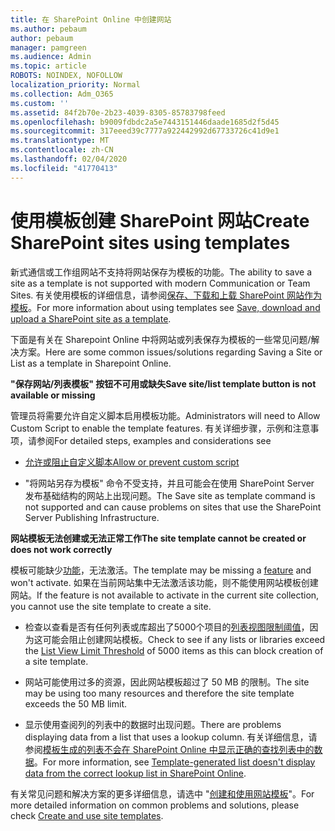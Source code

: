 ```yaml
---
title: 在 SharePoint Online 中创建网站
ms.author: pebaum
author: pebaum
manager: pamgreen
ms.audience: Admin
ms.topic: article
ROBOTS: NOINDEX, NOFOLLOW
localization_priority: Normal
ms.collection: Adm_O365
ms.custom: ''
ms.assetid: 84f2b70e-2b23-4039-8305-85783798feed
ms.openlocfilehash: b9009fdbdc2a5e7443151446daade1685d2f5d45
ms.sourcegitcommit: 317eeed39c7777a922442992d67733726c41d9e1
ms.translationtype: MT
ms.contentlocale: zh-CN
ms.lasthandoff: 02/04/2020
ms.locfileid: "41770413"
---
```

# <a name="create-sharepoint-sites-using-templates"></a><span data-ttu-id="09ff7-102">使用模板创建 SharePoint 网站</span><span class="sxs-lookup"><span data-stu-id="09ff7-102">Create SharePoint sites using templates</span></span>

<span data-ttu-id="09ff7-103">新式通信或工作组网站不支持将网站保存为模板的功能。</span><span class="sxs-lookup"><span data-stu-id="09ff7-103">The ability to save a site as a template is not supported with modern Communication or Team Sites.</span></span> <span data-ttu-id="09ff7-104">有关使用模板的详细信息，请参阅[保存、下载和上载 SharePoint 网站作为模板](https://docs.microsoft.com/sharepoint/dev/general-development/save-download-and-upload-a-sharepoint-site-as-a-template)。</span><span class="sxs-lookup"><span data-stu-id="09ff7-104">For more information about using templates see [Save, download and upload a SharePoint site as a template](https://docs.microsoft.com/sharepoint/dev/general-development/save-download-and-upload-a-sharepoint-site-as-a-template).</span></span>

<span data-ttu-id="09ff7-105">下面是有关在 Sharepoint Online 中将网站或列表保存为模板的一些常见问题/解决方案。</span><span class="sxs-lookup"><span data-stu-id="09ff7-105">Here are some common issues/solutions regarding Saving a Site or List as a template in Sharepoint Online.</span></span> 

<span data-ttu-id="09ff7-106">**"保存网站/列表模板" 按钮不可用或缺失**</span><span class="sxs-lookup"><span data-stu-id="09ff7-106">**Save site/list template button is not available or missing**</span></span>

<span data-ttu-id="09ff7-107">管理员将需要允许自定义脚本启用模板功能。</span><span class="sxs-lookup"><span data-stu-id="09ff7-107">Administrators will need to Allow Custom Script to enable the template features.</span></span> <span data-ttu-id="09ff7-108">有关详细步骤，示例和注意事项，请参阅</span><span class="sxs-lookup"><span data-stu-id="09ff7-108">For detailed steps, examples and considerations see</span></span> 

- [<span data-ttu-id="09ff7-109">允许或阻止自定义脚本</span><span class="sxs-lookup"><span data-stu-id="09ff7-109">Allow or prevent custom script</span></span>](https://docs.microsoft.com/sharepoint/allow-or-prevent-custom-script)

- <span data-ttu-id="09ff7-110">"将网站另存为模板" 命令不受支持，并且可能会在使用 SharePoint Server 发布基础结构的网站上出现问题。</span><span class="sxs-lookup"><span data-stu-id="09ff7-110">The Save site as template command is not supported and can cause problems on sites that use the SharePoint Server Publishing Infrastructure.</span></span>

<span data-ttu-id="09ff7-111">**网站模板无法创建或无法正常工作**</span><span class="sxs-lookup"><span data-stu-id="09ff7-111">**The site template cannot be created or does not work correctly**</span></span>

<span data-ttu-id="09ff7-112">模板可能缺少[功能](https://social.technet.microsoft.com/wiki/contents/articles/14423.sharepoint-2013-existing-features-guid.aspx)，无法激活。</span><span class="sxs-lookup"><span data-stu-id="09ff7-112">The template may be missing a [feature](https://social.technet.microsoft.com/wiki/contents/articles/14423.sharepoint-2013-existing-features-guid.aspx) and won't activate.</span></span> <span data-ttu-id="09ff7-113">如果在当前网站集中无法激活该功能，则不能使用网站模板创建网站。</span><span class="sxs-lookup"><span data-stu-id="09ff7-113">If the feature is not available to activate in the current site collection, you cannot use the site template to create a site.</span></span>

- <span data-ttu-id="09ff7-114">检查以查看是否有任何列表或库超出了5000个项目的[列表视图限制阈值](https://support.office.com/article/Manage-large-lists-and-libraries-in-SharePoint-B8588DAE-9387-48C2-9248-C24122F07C59)，因为这可能会阻止创建网站模板。</span><span class="sxs-lookup"><span data-stu-id="09ff7-114">Check to see if any lists or libraries exceed the [List View Limit Threshold](https://support.office.com/article/Manage-large-lists-and-libraries-in-SharePoint-B8588DAE-9387-48C2-9248-C24122F07C59) of 5000 items as this can block creation of a site template.</span></span>

- <span data-ttu-id="09ff7-115">网站可能使用过多的资源，因此网站模板超过了 50 MB 的限制。</span><span class="sxs-lookup"><span data-stu-id="09ff7-115">The site may be using too many resources and therefore the site template exceeds the 50 MB limit.</span></span>


- <span data-ttu-id="09ff7-116">显示使用查阅列的列表中的数据时出现问题。</span><span class="sxs-lookup"><span data-stu-id="09ff7-116">There are problems displaying data from a list that uses a lookup column.</span></span> <span data-ttu-id="09ff7-117">有关详细信息，请参阅[模板生成的列表不会在 SharePoint Online 中显示正确的查找列表中的数据](https://docs.microsoft.com/sharepoint/support/lists-and-libraries/template-generated-list-incorrect-data)。</span><span class="sxs-lookup"><span data-stu-id="09ff7-117">For more information, see [Template-generated list doesn't display data from the correct lookup list in SharePoint Online](https://docs.microsoft.com/sharepoint/support/lists-and-libraries/template-generated-list-incorrect-data).</span></span>

<span data-ttu-id="09ff7-118">有关常见问题和解决方案的更多详细信息，请选中 "[创建和使用网站模板](https://support.office.com/article/Create-and-use-site-templates-60371B0F-00E0-4C49-A844-34759EBDD989)"。</span><span class="sxs-lookup"><span data-stu-id="09ff7-118">For more detailed information on common problems and solutions, please check [Create and use site templates](https://support.office.com/article/Create-and-use-site-templates-60371B0F-00E0-4C49-A844-34759EBDD989).</span></span>



